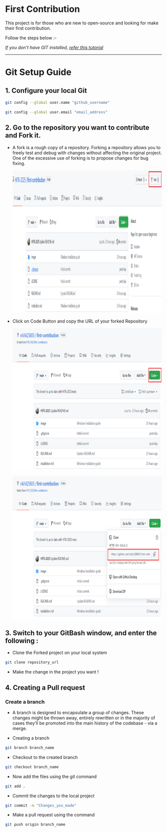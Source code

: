 # First Contribution
<p>This project is for those who are new to open-source and looking for make their first contribution.<p>
<p>Follow the steps below :- </p>

_If you don't have GIT installed, [refer this tutorial](https://github.com/HITK-2025/first-contribution/blob/main/installation.md)_


***

# Git Setup Guide

## 1. Configure your local Git
```bash
git config --global user.name "github_username"
```

```bash
git config --global user.email "email_address"
```

## 2.  Go to the repository you want to contribute and Fork it.
* A fork is a rough copy of a repository. Forking a repository allows you to freely test and debug with changes without affecting the original project. One of the excessive use of forking is to propose changes for bug fixing.

  <img src="image/fork.png"
     alt="Git Bash/GUI Checkbox"
     style="float: ; margin-right: 10px; width: 890px; height: 460px" />

* Click on Code Button and copy the URL of your forked Repository

  <img src="image/code_git.png"
     alt="Git Bash/GUI Checkbox"
     style="float: ; margin-right: 10px; width: 890px; height: 460px" />

  <img src="image/code_copy.png"
     alt="Git Bash/GUI Checkbox"
     style="float: ; margin-right: 10px; width: 890px; height: 460px" />

## 3. Switch to your GitBash window, and enter the following :

* Clone the Forked project on your local system 

```bash
git clone repository_url
```

* Make the change in the project you want !

## 4. Creating a Pull request
### Create a branch

* A branch is designed to encapsulate a group of changes. These changes might be thrown away, entirely rewritten or in the majority of cases they’ll be promoted into the main history of the codebase - via a merge.


* Creating a branch

```bash
git branch branch_name
```

* Checkout to the created branch

```bash
git checkout branch_name
```


* Now add the files using the git command

```bash
git add .
```
* Commit the changes to the local project

```bash
git commit -m "Changes_you_made"
```

* Make a pull request using the command
```bash
git push origin branch_name
```